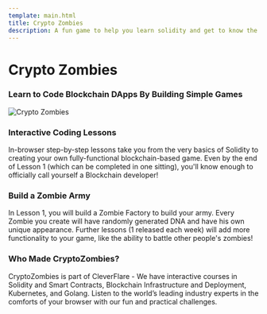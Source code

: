 ```yaml
---
template: main.html
title: Crypto Zombies
description: A fun game to help you learn solidity and get to know the syntax.
---
```


# Crypto Zombies

### Learn to Code Blockchain DApps By Building Simple Games

![Crypto Zombies](https://cryptozombies.io/images/feature-zombie-dna-c14903fc.webp/)

### Interactive Coding Lessons

In-browser step-by-step lessons take you from the very basics of Solidity to creating your own fully-functional blockchain-based game. Even by the end of Lesson 1 (which can be completed in one sitting), you'll know enough to officially call yourself a Blockchain developer!

### Build a Zombie Army

In Lesson 1, you will build a Zombie Factory to build your army. Every Zombie you create will have randomly generated DNA and have his own unique appearance. Further lessons (1 released each week) will add more functionality to your game, like the ability to battle other people's zombies!

### Who Made CryptoZombies?

CryptoZombies is part of CleverFlare - We have interactive courses in Solidity and Smart Contracts, Blockchain Infrastructure and Deployment, Kubernetes, and Golang. Listen to the world’s leading industry experts in the comforts of your browser with our fun and practical challenges.

